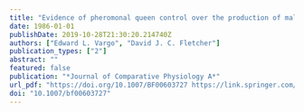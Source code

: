 ```yaml
---
title: "Evidence of pheromonal queen control over the production of male and female sexuals in the fire ant, Solenopsis invicta"
date: 1986-01-01
publishDate: 2019-10-28T21:30:20.214740Z
authors: ["Edward L. Vargo", "David J. C. Fletcher"]
publication_types: ["2"]
abstract: ""
featured: false
publication: "*Journal of Comparative Physiology A*"
url_pdf: "https://doi.org/10.1007/BF00603727 https://link.springer.com/content/pdf/10.1007%2FBF00603727.pdf"
doi: "10.1007/bf00603727"
---
```


